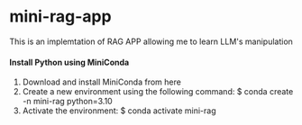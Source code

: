# mini-rag-app

This is an implemtation of RAG APP allowing me to learn LLM's manipulation

#### Install Python using MiniConda

1) Download and install MiniConda from here
2) Create a new environment using the following command:
$ conda create -n mini-rag python=3.10
3) Activate the environment:
$ conda activate mini-rag

